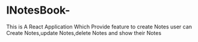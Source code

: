 # INotesBook-
This is A React Application Which Provide feature to create Notes user can Create Notes,update Notes,delete Notes and show their Notes 
